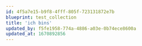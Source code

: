 ```yaml
---
id: 4f5a7e15-b9f8-4fff-805f-723131872e7b
blueprint: test_collection
title: 'ich bins'
updated_by: f5fe1958-774a-4886-a03e-0b74ece8600a
updated_at: 1670892856
---
```

